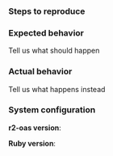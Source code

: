 ### Steps to reproduce

### Expected behavior
Tell us what should happen

### Actual behavior
Tell us what happens instead

### System configuration
**r2-oas version**:

**Ruby version**:
